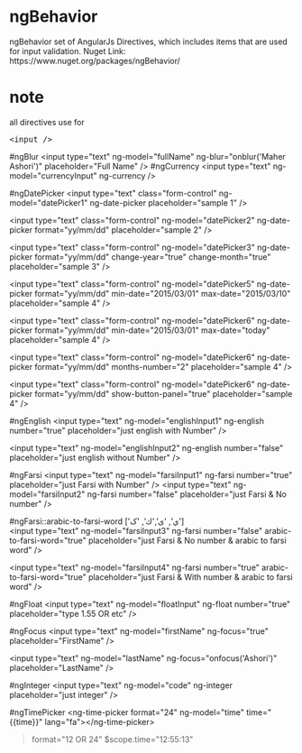 <h1>ngBehavior</h1>
<p>
ngBehavior set of AngularJs Directives, which includes items that are used for input validation.
Nuget Link: https://www.nuget.org/packages/ngBehavior/
</p>

<h1>note</h1>
<p>all directives use for <pre>&#60;input /></pre></p>

#ngBlur
&#60;input type="text" ng-model="fullName" ng-blur="onblur('Maher Ashori')" placeholder="Full Name" />
#ngCurrency
&#60;input type="text" ng-model="currencyInput" ng-currency />

#ngDatePicker 
&#60;input type="text" class="form-control" ng-model="datePicker1" ng-date-picker placeholder="sample 1" />

&#60;input type="text" class="form-control" ng-model="datePicker2" ng-date-picker format="yy/mm/dd" placeholder="sample 2" />

&#60;input type="text" class="form-control" ng-model="datePicker3" ng-date-picker format="yy/mm/dd" change-year="true" change-month="true" placeholder="sample 3" />

&#60;input type="text" class="form-control" ng-model="datePicker5" ng-date-picker format="yy/mm/dd" min-date="2015/03/01" max-date="2015/03/10" placeholder="sample 4" />

&#60;input type="text" class="form-control" ng-model="datePicker6" ng-date-picker format="yy/mm/dd" min-date="2015/03/01" max-date="today" placeholder="sample 4" />

&#60;input type="text" class="form-control" ng-model="datePicker6" ng-date-picker format="yy/mm/dd" months-number="2" placeholder="sample 4" />  

&#60;input type="text" class="form-control" ng-model="datePicker6" ng-date-picker format="yy/mm/dd" show-button-panel="true" placeholder="sample 4" />

#ngEnglish
&#60;input type="text" ng-model="englishInput1" ng-english number="true" placeholder="just english with Number" />

&#60;input type="text" ng-model="englishInput2" ng-english number="false" placeholder="just english without Number" />
  
#ngFarsi
&#60;input type="text" ng-model="farsiInput1" ng-farsi number="true" placeholder="just Farsi with Number" />
&#60;input type="text" ng-model="farsiInput2" ng-farsi number="false" placeholder="just Farsi & No number" />

#ngFarsi::arabic-to-farsi-word ['ي', 'ی','ك', 'ک']   
&#60;input type="text" ng-model="farsiInput3" ng-farsi number="false" arabic-to-farsi-word="true" placeholder="just Farsi & No number & arabic to farsi word" />

&#60;input type="text" ng-model="farsiInput4" ng-farsi number="true" arabic-to-farsi-word="true" placeholder="just Farsi & With number & arabic to farsi word" />

#ngFloat
&#60;input type="text" ng-model="floatInput" ng-float number="true" placeholder="type 1.55 OR etc" />

#ngFocus
&#60;input type="text" ng-model="firstName" ng-focus="true" placeholder="FirstName" />

&#60;input type="text" ng-model="lastName" ng-focus="onfocus('Ashori')" placeholder="LastName" />
    
#ngInteger
&#60;input type="text" ng-model="code" ng-integer placeholder="just integer" />

#ngTimePicker
&#60;ng-time-picker format="24" ng-model="time" time="{{time}}" lang="fa">&#60;/ng-time-picker>
> format="12 OR 24"
> $scope.time="12:55:13"
